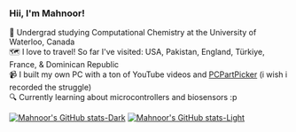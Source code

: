 ### Hii, I'm Mahnoor!

🧠 Undergrad studying Computational Chemistry at the University of Waterloo, Canada<br/>
🗺 I love to travel! So far I've visited: USA, Pakistan, England, Türkiye, France, & Dominican Republic<br/>
📹 I built my own PC with a ton of YouTube videos and [PCPartPicker](https://ca.pcpartpicker.com/list/VHJGdb) (i wish i recorded the struggle)<br/>
🔍 Currently learning about microcontrollers and biosensors :p<br/>

[![Mahnoor's GitHub stats-Dark](https://github-readme-stats.vercel.app/api?username=mxhnoor&hide=contribs,prs&show_icons=true&theme=material-palenight#gh-dark-mode-only)](https://github.com/mxhnoor/github-readme-stats#gh-dark-mode-only)
[![Mahnoor's GitHub stats-Light](https://github-readme-stats.vercel.app/api?username=mxhnoor&hide=contribs,prs&show_icons=true&theme=default#gh-light-mode-only)](https://github.com/mxhnoor/github-readme-stats#gh-light-mode-only)
